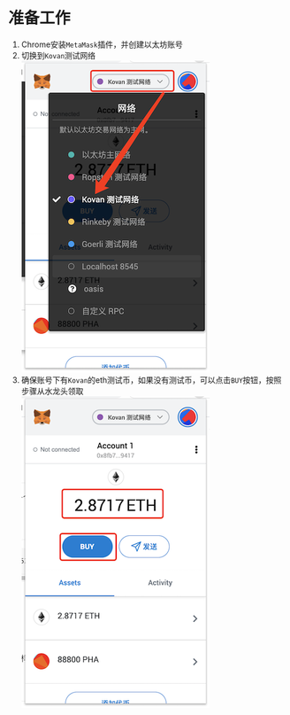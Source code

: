 # 准备工作
1. Chrome安装`MetaMask`插件，并创建以太坊账号
2. 切换到`Kovan`测试网络  
![kovan-testnet.png](../images/prepare/kovan-testnet.png)
3. 确保账号下有`Kovan`的eth测试币，如果没有测试币，可以点击`BUY`按钮，按照步骤从水龙头领取  
![kovan-testnet-eth.png](../images/prepare/kovan-testnet-eth.png)
